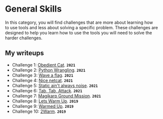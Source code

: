 # General Skills

In this category, you will find challenges that are more about learning how to use tools and less about solving a specific problem.  These challenges are designed to help you learn how to use the tools you will need to solve the harder challenges.

## My writeups

- Challenge 1: [Obedient Cat](./Obedient-Cat.md). **`2021`**
- Challenge 2: [Python Wrangling](./Python-Wrangling.md). **`2021`**
- Challenge 3: [Wave a flag](./Wave-a-flag.md). **`2021`**
- Challenge 4: [Nice netcat](./Nice-netcat.md). **`2021`**
- Challenge 5: [Static ain't always noise](./Static-ain't-always-noise.md). **`2021`**
- Challenge 6: [Tab, Tab, Attack](./Tab-Tab-Attack.md). **`2021`**
- Challenge 7: [Magikarp Ground Mission](./Magikarp-Ground-Mission.md). **`2021`**
- Challenge 8: [Lets Warm Up](./Lets-Warm-Up.md). **`2019`**
- Challenge 9: [Warmed Up](./Warmed-Up.md). **`2019`**
- Challenge 10: [2Warm](./2Warm.md). **`2019`**
